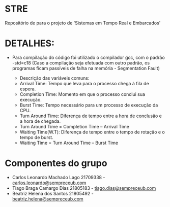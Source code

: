 # STRE
Repositório de para o projeto de 'Sistemas em Tempo Real e Embarcados'

# DETALHES:
  - Para compilação do código foi utilizado o compilador gcc, com o padrão -std=c18
    (Caso a compilação seja efetuada com outro padrão, os programas ficam passíveis
    de falha na memória - Segmentation Fault)
    
    
    * Descrição das variáveis comuns:
    - Arrival Time: Tempo que leva para o processo chega à fila de espera. 
    - Completion Time: Momento em que o processo conclui sua execução.
    - Burst Time: Tempo necessário para um processo de execução da CPU.
    - Turn Around Time: Diferença de tempo entre a hora de conclusão e a hora de chegada.
    - Turn Around Time = Completion Time – Arrival Time
    - Waiting Time(W.T): Diferença de tempo entre o tempo de rotação e o tempo de burst.
    - Waiting Time = Turn Around Time – Burst Time

# Componentes do grupo
  
  - Carlos Leonardo Machado Lago 21709338 - carlos.leonardo@sempreceub.com
  - Tiago Braga Camargo Dias 21805183 - tiago.dias@sempreceub.com
  - Beatriz Helena dos Santos 21805492 - beatriz.helena@sempreceub.com
